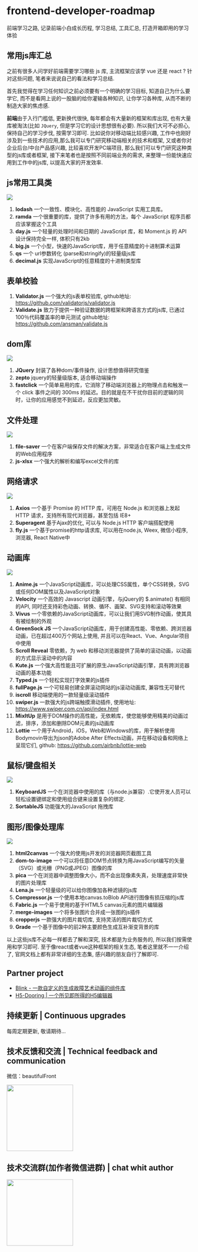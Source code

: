 # frontend-developer-roadmap
前端学习之路, 记录前端小白成长历程, 学习总结, 工具汇总, 打造开箱即用的学习体验

## 常用js库汇总
之前有很多人问学好前端需要学习哪些 js 库, 主流框架应该学 vue 还是 react ? 针对这些问题, 笔者来说说自己的看法和学习总结. 

首先我觉得在学习任何知识之前必须要有一个明确的学习目标, 知道自己为什么要学它, 而不是看网上说的一股脑的给你灌输各种知识, 让你学习各种库, 从而不断的制造大家的焦虑感.

**前端**由于入行门槛低, 更新换代很快, 每年都会有大量新的框架和库出现, 也有大量库被淘汰(比如 `JQuery`, 但是学习它的设计思想很有必要). 所以我们大可不必担心, 保持自己的学习步伐, 按需学习即可. 比如说你对移动端比较感兴趣, 工作中也刚好涉及到一些技术的应用,那么我可以专门研究移动端相关的技术和框架, 又或者你对企业后台/中台产品感兴趣, 比较喜欢开发PC端项目, 那么我们可以专门研究这种类型的js库或者框架, 接下来笔者也是按照不同前端业务的需求, 来整理一份能快速应用到工作中的js库, 以提高大家的开发效率. 

## js常用工具类

![](https://imgkr2.cn-bj.ufileos.com/70f4ed18-437e-47fd-b4c8-642fbb27f9ce.png?UCloudPublicKey=TOKEN_8d8b72be-579a-4e83-bfd0-5f6ce1546f13&Signature=L7M5OG4npvrg2szPBspndAXMYeE%253D&Expires=1606373404)

1. **lodash** 一个一致性、模块化、高性能的 JavaScript 实用工具库。
2. **ramda** 一个很重要的库，提供了许多有用的方法，每个 JavaScript 程序员都应该掌握这个工具
3. **day.js** 一个轻量的处理时间和日期的 JavaScript 库，和 Moment.js 的 API 设计保持完全一样, 体积只有2kb
4. **big.js** 一个小型，快速的JavaScript库，用于任意精度的十进制算术运算
5. **qs** 一个 url参数转化 (parse和stringify)的轻量级js库
6. **decimal.js** 实现JavaScript的任意精度的十进制类型库

## 表单校验

1. **Validator.js** 一个强大的js表单校验库, github地址: https://github.com/validatorjs/validator.js
2. **Validate.js** 致力于提供一种验证数据的跨框架和跨语言方式的js库, 已通过100％代码覆盖率的单元测试  github地址: https://github.com/ansman/validate.js


## dom库

![](https://imgkr2.cn-bj.ufileos.com/4f24ff47-2fa1-4b21-bff4-5bf5fb641a28.png?UCloudPublicKey=TOKEN_8d8b72be-579a-4e83-bfd0-5f6ce1546f13&Signature=3SXuiSkxST%252Fm1GXkwNZDUtEurlU%253D&Expires=1606373747)

1. **JQuery** 封装了各种dom/事件操作, 设计思想值得研究借鉴
2. **zepto** jquery的轻量级版本, 适合移动端操作
3. **fastclick** 一个简单易用的库，它消除了移动端浏览器上的物理点击和触发一个 click 事件之间的 300ms 的延迟。目的就是在不干扰你目前的逻辑的同时，让你的应用感觉不到延迟，反应更加灵敏。

## 文件处理

![](https://imgkr2.cn-bj.ufileos.com/6fffb6be-2509-4f58-88b2-84ab2a5e580d.png?UCloudPublicKey=TOKEN_8d8b72be-579a-4e83-bfd0-5f6ce1546f13&Signature=PCjaDBK6Fd6tGyZROCJjeYF6WyM%253D&Expires=1606373771)

1. **file-saver** 一个在客户端保存文件的解决方案，非常适合在客户端上生成文件的Web应用程序
2. **js-xlsx** 一个强大的解析和编写excel文件的库

## 网络请求

![](https://imgkr2.cn-bj.ufileos.com/a3b2597a-2e30-42ab-a651-bded3020e3f4.png?UCloudPublicKey=TOKEN_8d8b72be-579a-4e83-bfd0-5f6ce1546f13&Signature=dNLoHeQKYj2WkYjiBRt%252F1196i%252FI%253D&Expires=1606373841)

1. **Axios** 一个基于 Promise 的 HTTP 库，可用在 Node.js 和浏览器上发起 HTTP 请求，支持所有现代浏览器，甚至包括 IE8+
2. **Superagent** 基于Ajax的优化, 可以与 Node.js HTTP 客户端搭配使用
3. **fly.js** 一个基于promise的http请求库, 可以用在node.js, Weex, 微信小程序, 浏览器, React Native中

## 动画库

![](https://imgkr2.cn-bj.ufileos.com/b2ffa921-0a1e-4073-a1a1-2f94cab1ba3e.png?UCloudPublicKey=TOKEN_8d8b72be-579a-4e83-bfd0-5f6ce1546f13&Signature=ObehVdsQTGt8AzBkaW0BSXoyy68%253D&Expires=1606373938)

1. **Anime.js** 一个JavaScript动画库，可以处理CSS属性，单个CSS转换，SVG或任何DOM属性以及JavaScript对象
2. **Velocity** 一个高效的 Javascript 动画引擎，与jQuery的 $.animate() 有相同的API, 同时还支持彩色动画、转换、循环、画架、SVG支持和滚动等效果
3. **Vivus** 一个零依赖的JavaScript动画库，可以让我们用SVG制作动画，使其具有被绘制的外观
4. **GreenSock JS** 一个JavaScript动画库，用于创建高性能、零依赖、跨浏览器动画，已在超过400万个网站上使用, 并且可以在React、Vue、Angular项目中使用
5. **Scroll Reveal** 零依赖，为 web 和移动浏览器提供了简单的滚动动画，以动画的方式显示滚动中的内容
6. **Kute.js** 一个强大高性能且可扩展的原生JavaScript动画引擎，具有跨浏览器动画的基本功能
7. **Typed.js** 一个轻松实现打字效果的js插件
8. **fullPage.js** 一个可轻易创建全屏滚动网站的js滚动动画库, 兼容性无可替代
9. **iscroll** 移动端使用的一款轻量级滚动插件
10. **swiper.js** 一款强大的js跨端触摸滑动插件, 使用地址: https://www.swiper.com.cn/api/index.html
11. **MixItUp** 是用于DOM操作的高性能，无依赖库，使您能够使用精美的动画过滤，排序，添加和删除DOM元素的js动画库
12. **Lottie** 一个用于Android，iOS，Web和Windows的库，用于解析使用Bodymovin导出为json的Adobe After Effects动画，并在移动设备和网络上呈现它们, github: https://github.com/airbnb/lottie-web

## 鼠标/键盘相关

![](https://imgkr2.cn-bj.ufileos.com/b304ef27-9e7f-42ee-8d9c-db6f99a280d5.png?UCloudPublicKey=TOKEN_8d8b72be-579a-4e83-bfd0-5f6ce1546f13&Signature=DS5nSUfhrhLpoePoqYNZ%252BGsGOBg%253D&Expires=1606374234)

1. **KeyboardJS** 一个在浏览器中使用的库（与node.js兼容）.它使开发人员可以轻松设置键绑定和使用组合键来设置复杂的绑定.
2. **SortableJS** 功能强大的JavaScript 拖拽库

## 图形/图像处理库

![](https://imgkr2.cn-bj.ufileos.com/dc3c2c46-8bfb-4fd2-954e-8a1804d001e1.png?UCloudPublicKey=TOKEN_8d8b72be-579a-4e83-bfd0-5f6ce1546f13&Signature=p42ZBxD3nBRscoFlFIgYZpPpucU%253D&Expires=1606374499)

1. **html2canvas** 一个强大的使用js开发的浏览器网页截图工具
2. **dom-to-image** 一个可以将任意DOM节点转换为用JavaScript编写的矢量（SVG）或光栅（PNG或JPEG）图像的库
3. **pica** 一个在浏览器中调整图像大小，而不会出现像素失真，处理速度非常快的图片处理库
4. **Lena.js** 一个轻量级的可以给你图像加各种滤镜的js库
5. **Compressor.js** 一个使用本地canvas.toBlob API进行图像有损压缩的js库
6. **Fabric.js** 一个易于使用的基于HTML5 canvas元素的图片编辑器
7. **merge-images** 一个将多张图片合并成一张图的js插件
8. **cropperjs** 一款强大的图片裁切库, 支持灵活的图片裁切方式
9. **Grade** 一个基于图像中的前2种主要颜色生成互补渐变背景的库

以上这些js库不必每一样都去了解和深究, 技术都是为业务服务的, 所以我们按需使用和学习即可. 至于像react或者vue这种框架的相关生态, 笔者这里就不一一介绍了, 官网文档上都有非常详细的生态集, 感兴趣的朋友自行了解即可. 

## Partner project
* [Blink - 一款自定义的生成故障艺术动画的组件库](https://github.com/MrXujiang/blink)
* [H5-Dooring | 一个所见即所得的H5编辑器](https://github.com/MrXujiang/h5-Dooring)


## 持续更新 | Continuous upgrades
每周定期更新, 敬请期待...

## 技术反馈和交流 | Technical feedback and communication
微信：beautifulFront


<img src="http://io.nainor.com/uploads/code_1741c445027.png" width="180px" />

## 技术交流群(加作者微信进群) | chat whit author
<img src="http://io.nainor.com/uploads/WechatIMG3_175231f6420.jpeg" width="180px" />
